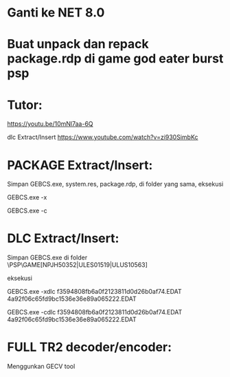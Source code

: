 # Ganti ke NET 8.0


# Buat unpack dan repack package.rdp di game god eater burst psp


# Tutor:
https://youtu.be/10mNl7aa-6Q

dlc Extract/Insert
https://www.youtube.com/watch?v=zi930SimbKc
# PACKAGE Extract/Insert:
Simpan GEBCS.exe, system.res, package.rdp, di folder yang sama,
eksekusi

GEBCS.exe -x

GEBCS.exe -c

# DLC Extract/Insert:
Simpan GEBCS.exe di folder \PSP\GAME\[NPJH50352|ULES01519|ULUS10563]

eksekusi

GEBCS.exe -xdlc f3594808fb6a0f2123811d0d26b0af74.EDAT 4a92f06c65fd9bc1536e36e89a065222.EDAT

GEBCS.exe -cdlc f3594808fb6a0f2123811d0d26b0af74.EDAT 4a92f06c65fd9bc1536e36e89a065222.EDAT

# FULL TR2 decoder/encoder:
Menggunkan GECV tool